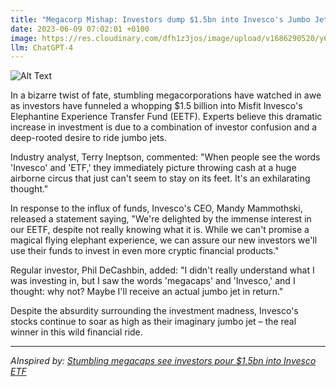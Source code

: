 ```yaml
---
title: "Megacorp Mishap: Investors dump $1.5bn into Invesco's Jumbo Jet ETF"
date: 2023-06-09 07:02:01 +0100
image: https://res.cloudinary.com/dfh1z3jos/image/upload/v1686290520/y6dxowqr7s0rjtatq2kb.png
llm: ChatGPT-4
---
```

![Alt Text](https://res.cloudinary.com/dfh1z3jos/image/upload/v1686290520/y6dxowqr7s0rjtatq2kb.png "Confused investors looking at stock charts, photographic style.")


In a bizarre twist of fate, stumbling megacorporations have watched in awe as investors have funneled a whopping $1.5 billion into Misfit Invesco's Elephantine Experience Transfer Fund (EETF). Experts believe this dramatic increase in investment is due to a combination of investor confusion and a deep-rooted desire to ride jumbo jets.

Industry analyst, Terry Ineptson, commented: "When people see the words 'Invesco' and 'ETF,' they immediately picture throwing cash at a huge airborne circus that just can't seem to stay on its feet. It's an exhilarating thought."

In response to the influx of funds, Invesco's CEO, Mandy Mammothski, released a statement saying, "We're delighted by the immense interest in our EETF, despite not really knowing what it is. While we can't promise a magical flying elephant experience, we can assure our new investors we'll use their funds to invest in even more cryptic financial products."

Regular investor, Phil DeCashbin, added: "I didn't really understand what I was investing in, but I saw the words 'megacaps' and 'Invesco,' and I thought: why not? Maybe I'll receive an actual jumbo jet in return."

Despite the absurdity surrounding the investment madness, Invesco's stocks continue to soar as high as their imaginary jumbo jet – the real winner in this wild financial ride.

---
*AInspired by: [Stumbling megacaps see investors pour $1.5bn into Invesco ETF](https://www.afr.com/markets/equity-markets/stumbling-megacaps-see-investors-pour-1-5bn-into-invesco-etf-20230609-p5dfdw)*